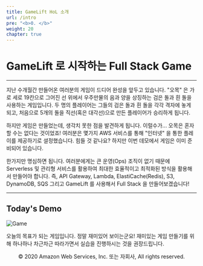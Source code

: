 ```yaml
---
title: GameLift HoL 소개
url: /intro
pre: "<b>0. </b>"
weight: 20
chapter: true
---
```


# GameLift 로 시작하는 Full Stack Game

---

지난 수개월간 만들어온 여러분의 게임이 드디어 완성을 앞두고 있습니다.
"오목" 은 가로 세로 19칸으로 그어진 선 위에서 우주만물의 음과 양을 상징하는 검은 돌과 흰 돌을 사용하는 게임입니다.
두 명의 플레이어는 그들의 검은 돌과 흰 돌을 각각 격자에 놓게 되고, 처음으로 5개의 돌을 직선(혹은 대각선)으로 만든 플레이어가 승리하게 됩니다.

하지만 게임은 만들었는데, 생각치 못한 점을 발견하게 됩니다. 이럴수가... 오목은 혼자 할 수는 없다는 것이었죠!
여러분은 몇가지 AWS 서비스를 통해 "인터넷" 을 통한 플레이를 제공하기로 셜정했습니다.
힘들 것 같나요? 하지만 이번 데모에서 게임은 이미 준비되어 있습니다.

한가지만 명심하면 됩니다. 여러분에게는 큰 운영(Ops) 조직이 없기 때문에 Serverless 및 관리형 서비스를 활용하여 최대한 효율적이고 최적화된 방식을 활용해서 만들어야 합니다.
즉, API Gateway, Lambda, ElastiCache(Redis), S3, DynamoDB, SQS 그리고 GameLift 를 사용해서 Full Stack 을 만들어보겠습니다!

---

## Today's Demo

![Game](../images/intro/Game.png)

오늘의 목표가 되는 게임입니다. 정말 재미있어 보이는군요! 재미있는 게임 만들기를 위해 하나하나 차근차근 따라가면서 실습을 진행하시는 것을 권장드립니다.


<p align="center">
© 2020 Amazon Web Services, Inc. 또는 자회사, All rights reserved.
</p>
